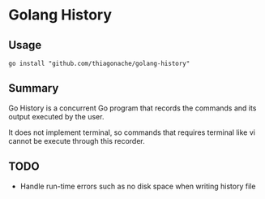 # Golang History

## Usage

```
go install "github.com/thiagonache/golang-history"
```

## Summary

Go History is a concurrent Go program that records the commands and its output
executed by the user.

It does not implement terminal, so commands that requires terminal like vi
cannot be execute through this recorder.

## TODO

- Handle run-time errors such as no disk space when writing history file
